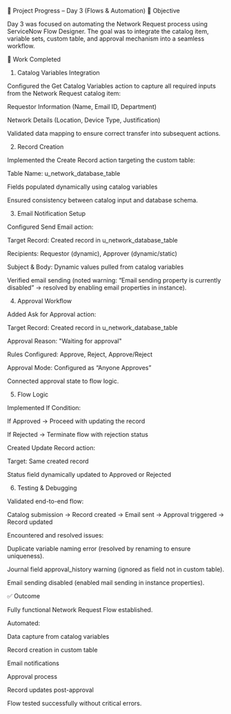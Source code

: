 🚀 Project Progress – Day 3 (Flows & Automation)
📌 Objective

Day 3 was focused on automating the Network Request process using ServiceNow Flow Designer. The goal was to integrate the catalog item, variable sets, custom table, and approval mechanism into a seamless workflow.

🔧 Work Completed
1. Catalog Variables Integration

Configured the Get Catalog Variables action to capture all required inputs from the Network Request catalog item:

Requestor Information (Name, Email ID, Department)

Network Details (Location, Device Type, Justification)

Validated data mapping to ensure correct transfer into subsequent actions.

2. Record Creation

Implemented the Create Record action targeting the custom table:

Table Name: u_network_database_table

Fields populated dynamically using catalog variables

Ensured consistency between catalog input and database schema.

3. Email Notification Setup

Configured Send Email action:

Target Record: Created record in u_network_database_table

Recipients: Requestor (dynamic), Approver (dynamic/static)

Subject & Body: Dynamic values pulled from catalog variables

Verified email sending (noted warning: “Email sending property is currently disabled” → resolved by enabling email properties in instance).

4. Approval Workflow

Added Ask for Approval action:

Target Record: Created record in u_network_database_table

Approval Reason: "Waiting for approval"

Rules Configured: Approve, Reject, Approve/Reject

Approval Mode: Configured as “Anyone Approves”

Connected approval state to flow logic.

5. Flow Logic

Implemented If Condition:

If Approved → Proceed with updating the record

If Rejected → Terminate flow with rejection status

Created Update Record action:

Target: Same created record

Status field dynamically updated to Approved or Rejected

6. Testing & Debugging

Validated end-to-end flow:

Catalog submission → Record created → Email sent → Approval triggered → Record updated

Encountered and resolved issues:

Duplicate variable naming error (resolved by renaming to ensure uniqueness).

Journal field approval_history warning (ignored as field not in custom table).

Email sending disabled (enabled mail sending in instance properties).

✅ Outcome

Fully functional Network Request Flow established.

Automated:

Data capture from catalog variables

Record creation in custom table

Email notifications

Approval process

Record updates post-approval

Flow tested successfully without critical errors.
